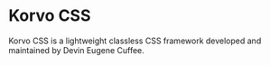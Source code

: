 # Korvo CSS
Korvo CSS is a lightweight classless CSS framework developed and maintained by Devin Eugene Cuffee. 


